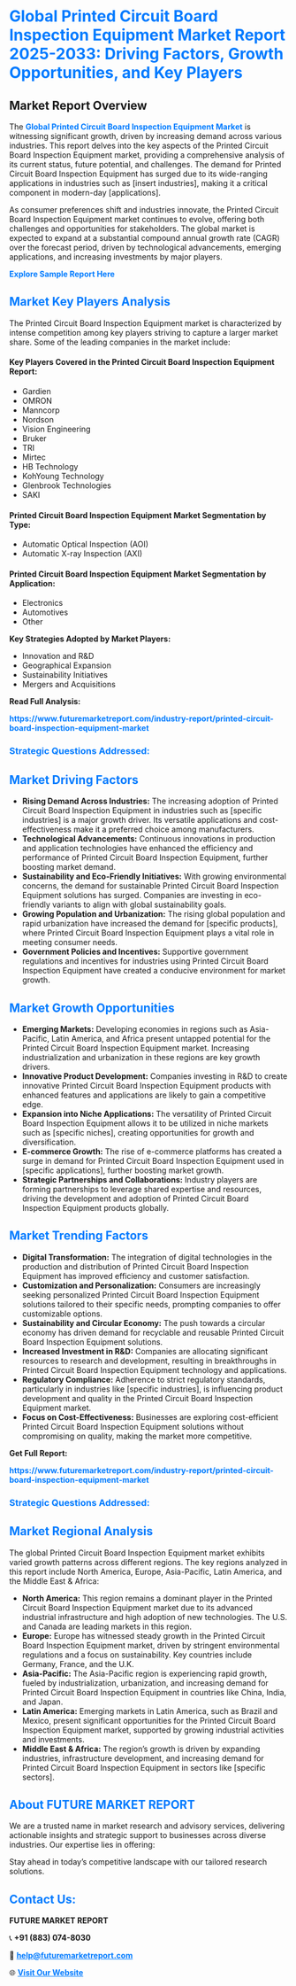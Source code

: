 <h1 style="color: #007BFF;">Global Printed Circuit Board Inspection Equipment Market Report 2025-2033: Driving Factors, Growth Opportunities, and Key Players</h1>

<section id="overview">
<h2>Market Report Overview</h2>
<p>The <a href="https://www.futuremarketreport.com/industry-report/printed-circuit-board-inspection-equipment-market" style="color: #007BFF; text-decoration: none;"><strong>Global Printed Circuit Board Inspection Equipment Market</strong></a> is witnessing significant growth, driven by increasing demand across various industries. This report delves into the key aspects of the Printed Circuit Board Inspection Equipment market, providing a comprehensive analysis of its current status, future potential, and challenges. The demand for Printed Circuit Board Inspection Equipment has surged due to its wide-ranging applications in industries such as [insert industries], making it a critical component in modern-day [applications].</p>
<p>As consumer preferences shift and industries innovate, the Printed Circuit Board Inspection Equipment market continues to evolve, offering both challenges and opportunities for stakeholders. The global market is expected to expand at a substantial compound annual growth rate (CAGR) over the forecast period, driven by technological advancements, emerging applications, and increasing investments by major players.</p>
</section>

<section id="overview">
<p><a href="https://www.futuremarketreport.com/request-sample/reportId=93066" style="color: #007BFF; text-decoration: none;"><strong>Explore Sample Report Here</strong></a></p>
</section>

<section id="key-players">
<h2 style="color: #007BFF;">Market Key Players Analysis</h2>
<p>The Printed Circuit Board Inspection Equipment market is characterized by intense competition among key players striving to capture a larger market share. Some of the leading companies in the market include:</p>
<h4>Key Players Covered in the Printed Circuit Board Inspection Equipment Report:</h4>
<ul><li>Gardien</li><li>OMRON</li><li>Manncorp</li><li>Nordson</li><li>Vision Engineering</li><li>Bruker</li><li>TRI</li><li>Mirtec</li><li>HB Technology</li><li>KohYoung Technology</li><li>Glenbrook Technologies</li><li>SAKI</li></ul>
<h4>Printed Circuit Board Inspection Equipment Market Segmentation by Type:</h4>
<ul><li>Automatic Optical Inspection (AOI)</li><li>Automatic X-ray Inspection (AXI)</li></ul>

<h4>Printed Circuit Board Inspection Equipment Market Segmentation by Application:</h4>
<ul><li>Electronics</li><li>Automotives</li><li>Other</li></ul>
<p><strong>Key Strategies Adopted by Market Players:</strong></p>
<ul>
<li>Innovation and R&D</li>
<li>Geographical Expansion</li>
<li>Sustainability Initiatives</li>
<li>Mergers and Acquisitions</li>
</ul>
</section>

<section>
<p><strong>Read Full Analysis: </strong></p><a href="https://www.futuremarketreport.com/industry-report/printed-circuit-board-inspection-equipment-market" style="color: #007BFF; text-decoration: none;"><strong>https://www.futuremarketreport.com/industry-report/printed-circuit-board-inspection-equipment-market</strong></a>
<h3 style="color: #007BFF;">Strategic Questions Addressed:</h3>
</section>

<section id="driving-factors">
<h2 style="color: #007BFF;">Market Driving Factors</h2>
<ul>
<li><strong>Rising Demand Across Industries:</strong> The increasing adoption of Printed Circuit Board Inspection Equipment in industries such as [specific industries] is a major growth driver. Its versatile applications and cost-effectiveness make it a preferred choice among manufacturers.</li>
<li><strong>Technological Advancements:</strong> Continuous innovations in production and application technologies have enhanced the efficiency and performance of Printed Circuit Board Inspection Equipment, further boosting market demand.</li>
<li><strong>Sustainability and Eco-Friendly Initiatives:</strong> With growing environmental concerns, the demand for sustainable Printed Circuit Board Inspection Equipment solutions has surged. Companies are investing in eco-friendly variants to align with global sustainability goals.</li>
<li><strong>Growing Population and Urbanization:</strong> The rising global population and rapid urbanization have increased the demand for [specific products], where Printed Circuit Board Inspection Equipment plays a vital role in meeting consumer needs.</li>
<li><strong>Government Policies and Incentives:</strong> Supportive government regulations and incentives for industries using Printed Circuit Board Inspection Equipment have created a conducive environment for market growth.</li>
</ul>
</section>

<section id="growth-opportunities">
<h2 style="color: #007BFF;">Market Growth Opportunities</h2>
<ul>
<li><strong>Emerging Markets:</strong> Developing economies in regions such as Asia-Pacific, Latin America, and Africa present untapped potential for the Printed Circuit Board Inspection Equipment market. Increasing industrialization and urbanization in these regions are key growth drivers.</li>
<li><strong>Innovative Product Development:</strong> Companies investing in R&D to create innovative Printed Circuit Board Inspection Equipment products with enhanced features and applications are likely to gain a competitive edge.</li>
<li><strong>Expansion into Niche Applications:</strong> The versatility of Printed Circuit Board Inspection Equipment allows it to be utilized in niche markets such as [specific niches], creating opportunities for growth and diversification.</li>
<li><strong>E-commerce Growth:</strong> The rise of e-commerce platforms has created a surge in demand for Printed Circuit Board Inspection Equipment used in [specific applications], further boosting market growth.</li>
<li><strong>Strategic Partnerships and Collaborations:</strong> Industry players are forming partnerships to leverage shared expertise and resources, driving the development and adoption of Printed Circuit Board Inspection Equipment products globally.</li>
</ul>
</section>

<section id="trending-factors">
<h2 style="color: #007BFF;">Market Trending Factors</h2>
<ul>
<li><strong>Digital Transformation:</strong> The integration of digital technologies in the production and distribution of Printed Circuit Board Inspection Equipment has improved efficiency and customer satisfaction.</li>
<li><strong>Customization and Personalization:</strong> Consumers are increasingly seeking personalized Printed Circuit Board Inspection Equipment solutions tailored to their specific needs, prompting companies to offer customizable options.</li>
<li><strong>Sustainability and Circular Economy:</strong> The push towards a circular economy has driven demand for recyclable and reusable Printed Circuit Board Inspection Equipment solutions.</li>
<li><strong>Increased Investment in R&D:</strong> Companies are allocating significant resources to research and development, resulting in breakthroughs in Printed Circuit Board Inspection Equipment technology and applications.</li>
<li><strong>Regulatory Compliance:</strong> Adherence to strict regulatory standards, particularly in industries like [specific industries], is influencing product development and quality in the Printed Circuit Board Inspection Equipment market.</li>
<li><strong>Focus on Cost-Effectiveness:</strong> Businesses are exploring cost-efficient Printed Circuit Board Inspection Equipment solutions without compromising on quality, making the market more competitive.</li>
</ul>
</section>

<section>
<p><strong>Get Full Report: </strong></p><a href="https://www.futuremarketreport.com/industry-report/printed-circuit-board-inspection-equipment-market" style="color: #007BFF; text-decoration: none;"><strong>https://www.futuremarketreport.com/industry-report/printed-circuit-board-inspection-equipment-market</strong></a>
<h3 style="color: #007BFF;">Strategic Questions Addressed:</h3>
</section>


<section id="regional-analysis">
<h2 style="color: #007BFF;">Market Regional Analysis</h2>
<p>The global Printed Circuit Board Inspection Equipment market exhibits varied growth patterns across different regions. The key regions analyzed in this report include North America, Europe, Asia-Pacific, Latin America, and the Middle East & Africa:</p>
<ul>
<li><strong>North America:</strong> This region remains a dominant player in the Printed Circuit Board Inspection Equipment market due to its advanced industrial infrastructure and high adoption of new technologies. The U.S. and Canada are leading markets in this region.</li>
<li><strong>Europe:</strong> Europe has witnessed steady growth in the Printed Circuit Board Inspection Equipment market, driven by stringent environmental regulations and a focus on sustainability. Key countries include Germany, France, and the U.K.</li>
<li><strong>Asia-Pacific:</strong> The Asia-Pacific region is experiencing rapid growth, fueled by industrialization, urbanization, and increasing demand for Printed Circuit Board Inspection Equipment in countries like China, India, and Japan.</li>
<li><strong>Latin America:</strong> Emerging markets in Latin America, such as Brazil and Mexico, present significant opportunities for the Printed Circuit Board Inspection Equipment market, supported by growing industrial activities and investments.</li>
<li><strong>Middle East & Africa:</strong> The region’s growth is driven by expanding industries, infrastructure development, and increasing demand for Printed Circuit Board Inspection Equipment in sectors like [specific sectors].</li>
</ul>
</section>

<footer>
<h2 style="color: #007BFF;">About FUTURE MARKET REPORT</h2>
<p>We are a trusted name in market research and advisory services, delivering actionable insights and strategic support to businesses across diverse industries. Our expertise lies in offering:</p>

<p>Stay ahead in today’s competitive landscape with our tailored research solutions.</p>

<h2 style="color: #007BFF;">Contact Us:</h2>
<p><strong>FUTURE MARKET REPORT</strong></p>
<p>📞 <strong>+91 (883) 074-8030</strong></p>
<p>📧 <strong><a href="mailto:help@futuremarketreport.com" style="color: #007BFF;">help@futuremarketreport.com</a></strong></p>
<p>🌐 <strong><a href="https://www.futuremarketreport.com/" style="color: #007BFF;">Visit Our Website</a></strong></p>
</footer>